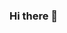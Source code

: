 ### Hi there 👋


<!--
**thisbejann/thisbejann** is a ✨ _special_ ✨ repository because its `README.md` (this file) appears on your GitHub profile.
[![Typing SVG](https://readme-typing-svg.demolab.com/?lines=First+line+of+text;Second+line+of+text)](https://git.io/typing-svg)
Here are some ideas to get you started:

- 🔭 I’m currently working on ...
- 🌱 I’m currently learning ...
- 👯 I’m looking to collaborate on ...
- 🤔 I’m looking for help with ...
- 💬 Ask me about ...
- 📫 How to reach me: ...
- 😄 Pronouns: ...
- ⚡ Fun fact: ...
-->

